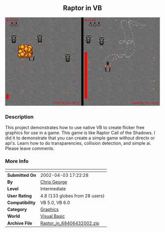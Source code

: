 ﻿<div align="center">

## Raptor in VB

<img src="PIC2002431538591302.jpg">
</div>

### Description

This project demonstrates how to use native VB to create flicker free graphics for use in a game. This game is like Raptor Call of the Shadows. I did it to demonstrate that you can create a simple game without directx or api's. Learn how to do transparencies, collision detection, and simple ai. Please leave comments.
 
### More Info
 


<span>             |<span>
---                |---
**Submitted On**   |2002-04-03 17:22:28
**By**             |[Chris George](https://github.com/Planet-Source-Code/PSCIndex/blob/master/ByAuthor/chris-george.md)
**Level**          |Intermediate
**User Rating**    |4.8 (133 globes from 28 users)
**Compatibility**  |VB 5\.0, VB 6\.0
**Category**       |[Graphics](https://github.com/Planet-Source-Code/PSCIndex/blob/master/ByCategory/graphics__1-46.md)
**World**          |[Visual Basic](https://github.com/Planet-Source-Code/PSCIndex/blob/master/ByWorld/visual-basic.md)
**Archive File**   |[Raptor\_in\_68406432002\.zip](https://github.com/Planet-Source-Code/chris-george-raptor-in-vb__1-33395/archive/master.zip)








